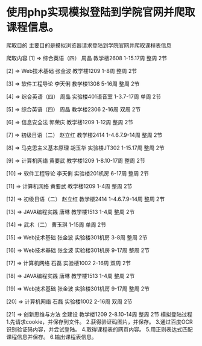 # 使用php实现模拟登陆到学院官网并爬取课程信息。
爬取目的
主要目的是摸拟浏览器请求登陆到学院官网并爬取课程表信息

爬取内容
[1] => 综合英语（四） 周晶 教学楼2608 1-15.17周  整周 2节

[2] => Web技术基础 张金波 教学楼1209 1-8周  整周 2节

[3] => 软件工程导论 李天俐 教学楼1308 5-16周  整周 2节

[4] => 综合英语（四） 周晶 实验楼401语音室 1-3.7-17周 单周 2节

[5] => 综合英语（四） 周晶 教学楼2306 2-16周 双周 2节

[6] => 信息安全法 郭荣庆 教学楼1209 1-12周  整周 2节

[7] => 初级日语（二） 赵立红 教学楼2414 1-4.6.7.9-14周  整周 2节

[8] => 马克思主义基本原理 胡玉华 实验楼JT302 1-15.17周  整周 2节

[9] => 计算机网络 黄要武 教学楼1209 1-8.10-17周  整周 2节

[10] => 软件工程导论 李天俐 实验楼201机房 6-17周  整周 2节

[11] => 计算机网络 黄要武 教学楼1209 1-4周  整周 2节

[12] => 初级日语（二） 赵立红 教学楼2414 1-4.6.7.9-14周  整周 2节

[13] => JAVA编程实践 唐琳 教学楼1513 1-4周  整周 2节

[14] => 武术（二） 曹玉琪  1-15周 单周 2节

[15] => Web技术基础 张金波 实验楼301机房 3-8周  整周 2节

[16] => Web技术基础 张金波 实验楼301机房 9-17周  整周 2节

[17] => 计算机网络 石磊 实验楼1002 2-16周 双周 2节

[18] => JAVA编程实践 唐琳 教学楼1513 1-4周  整周 2节

[19] => Web技术基础 张金波 实验楼301机房 9-17周  整周 2节

[20] => 计算机网络 石磊 实验楼1002 2-16周 双周 2节

[21] => 创新思维与方法 金建设 教学楼1209 2-8.10-14周  整周 2节
模拟登陆过程
1.先请求cookie，并保存到文件。
2.获得验证码图片，并保存。
3.通过百度OCR识别验证码内容，并尝试登陆。
4.取得课程表的网页内容。
5.用正则表达式匹配课程信息并保存。
6.输出课程表信息。
